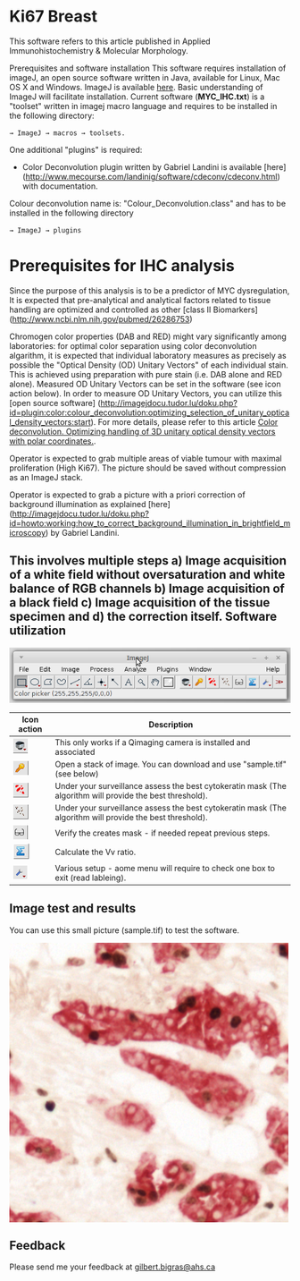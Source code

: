 
Ki67 Breast
==========
This software refers to this article published in Applied Immunohistochemistry & Molecular Morphology.

Prerequisites and software installation
This software requires installation of imageJ, an open source software written in Java, available for Linux, Mac OS X and Windows. ImageJ is available [here](https://imagej.nih.gov/ij/). Basic understanding of ImageJ will facilitate installation.
Current software (**MYC_IHC.txt**) is a "toolset" written in imagej macro language and requires to be installed in the following directory:
```
→ ImageJ → macros → toolsets.
```

One additional "plugins" is required:
* Color Deconvolution plugin written by Gabriel Landini is available [here] (http://www.mecourse.com/landinig/software/cdeconv/cdeconv.html) with documentation.

Colour deconvolution name is: "Colour_Deconvolution.class" and has to be installed in the following directory
```
→ ImageJ → plugins
```
Prerequisites for IHC analysis
==========
Since the purpose of this analysis is to be a predictor of MYC dysregulation, It is expected that pre-analytical and analytical factors related to tissue handling are optimized and controlled as other [class II Biomarkers] (http://www.ncbi.nlm.nih.gov/pubmed/26286753)

Chromogen color properties (DAB and RED) might vary significantly among laboratories: for optimal color separation using color deconvolution algarithm, it is expected that individual laboratory measures as precisely as possible the "Optical Density (OD) Unitary Vectors" of each individual stain. This is achieved using preparation with pure stain (i.e. DAB alone and RED alone). Measured OD Unitary Vectors can be set in the software (see icon action below).
In order to measure OD Unitary Vectors, you can utilize this [open source software] (http://imagejdocu.tudor.lu/doku.php?id=plugin:color:colour_deconvolution:optimizing_selection_of_unitary_optical_density_vectors:start). For more details, please refer to this article [Color deconvolution. Optimizing handling of 3D unitary optical density vectors with polar coordinates.](http://www.ncbi.nlm.nih.gov/pubmed/23016461).

Operator is expected to grab multiple areas of viable tumour with maximal proliferation (High Ki67). The picture should be saved without compression as an ImageJ stack.

Operator is expected to grab a picture with a priori correction of background illumination as explained [here] (http://imagejdocu.tudor.lu/doku.php?id=howto:working:how_to_correct_background_illumination_in_brightfield_microscopy) by Gabriel Landini.

This involves multiple steps a) Image acquisition of a white field without oversaturation and white balance of RGB channels b) Image acquisition of a black field c) Image acquisition of the tissue specimen and d) the correction itself.
Software utilization
---------------
![hello](/pictures/KI67BreastImageJ.png) 

Icon action | Description
------------ | -------------
![](/pictures/camera.png) | This only works if a Qimaging camera is installed and associated  
![](/pictures/key.png) | Open a stack of image. You can download and use "sample.tif" (see below)  
![](/pictures/cytokerat.png) | Under your surveillance assess the best cytokeratin mask (The algorithm will provide the best threshold).
![](/pictures/ki67.png) | Under your surveillance assess the best cytokeratin mask (The algorithm will provide the best threshold).
![](/pictures/lunettes.png) | Verify the creates mask - if needed repeat previous steps.
![](/pictures/sigma.png) | Calculate the Vv ratio.
![](/pictures/setup.png) | Various setup - aome menu will require to check one box to exit (read lableing).


Image test and results
-----------------
You can use this small picture (sample.tif) to test the software.

<a href="url"><img src="/pictures/sample.tif" align="center" height="500" width="500" ></a> 

Feedback
-----------------

Please send me your feedback at gilbert.bigras@ahs.ca

